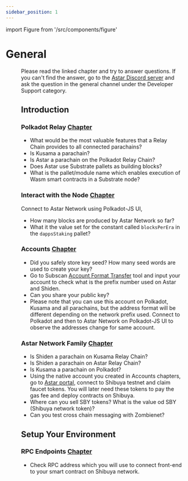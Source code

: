 ```yaml
---
sidebar_position: 1
---
```


import Figure from '/src/components/figure'

# General

<Figure src={require('/docs/build/img/gradient5.jpg').default } width="100%" />

Please read the linked chapter and try to answer questions. If you can't find the answer, go to the [Astar Discord server](https://discord.gg/invite/AstarNetwork) and ask the question in the general channel under the Developer Support category.

## Introduction
### Polkadot Relay [Chapter](/docs/build/build-on-layer-1/introduction/polkadot_relay.md)
* What would be the most valuable features that a Relay Chain provides to all connected parachains?
* Is Kusama a parachain?
* Is Astar a parachain on the Polkadot Relay Chain?
* Does Astar use Substrate pallets as building blocks?
* What is the pallet/module name which enables execution of Wasm smart contracts in a Substrate node?


### Interact with the Node [Chapter](/docs/build/build-on-layer-1/introduction/node_interact.md)
Connect to Astar Network using Polkadot-JS UI,
* How many blocks are produced by Astar Network so far?
* What it the value set for the constant called `blocksPerEra` in the `dappsStaking` pallet?

### Accounts [Chapter](/docs/build/build-on-layer-1/introduction/create_account.md)
* Did you safely store key seed? How many seed words are used to create your key?
* Go to Subscan [Account Format Transfer](https://astar.subscan.io/tools/format_transform) tool and input your account to check what is the prefix number used on Astar and Shiden.
* Can you share your public key?
* Please note that you can use this account on Polkadot, Kusama and all parachains, but the address format will be different depending on the network prefix used. Connect to Polkadot and then to Astar Network on Polkadot-JS UI to observe the addresses change for same account.

### Astar Network Family [Chapter](/docs/build/build-on-layer-1/introduction/astar_family.md)
* Is Shiden a parachain on Kusama Relay Chain?
* Is Shiden a parachain on Astar Relay Chain?
* Is Kusama a parachain on Polkadot?
* Using the native account you created in Accounts chapters, go to [Astar portal](https://portal.astar.network/), connect to Shibuya testnet and claim faucet tokens. You will later need these tokens to pay the gas fee and deploy contracts on Shibuya.
* Where can you sell SBY tokens? What is the value od SBY (Shibuya network token)?
* Can you test cross chain messaging with Zombienet?

## Setup Your Environment
### RPC Endpoints [Chapter](/docs/build/build-on-layer-1/environment/endpoints.md)
* Check RPC address which you will use to connect front-end to your smart contract on Shibuya network.
